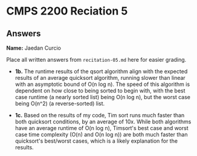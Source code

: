# CMPS 2200 Reciation 5
## Answers

**Name:** Jaedan Curcio


Place all written answers from `recitation-05.md` here for easier grading.







- **1b.**
The runtime results of the qsort algorithm align with the expected results of an average 
quicksort algorithm, running slower than linear with an asymptotic bound of O(n log n).
The speed of this algorithm is dependent on how close to being sorted to begin with, with the best
case runtime (a nearly sorted list) being O(n log n), but the worst case being O(n^2) (a reverse-sorted)
list.



- **1c.**
Based on the results of my code, Tim sort runs much faster than both quicksort conditions, by an 
average of 10x. While both algorithms have an average runtime of O(n log n), Timsort's best case
and worst case time complexity (O(n) and O(n log n)) are both much faster than quicksort's best/worst
cases, which is a likely explanation for the results.